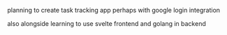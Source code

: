 planning to create task tracking app perhaps with google login integration

also alongside learning to use svelte frontend and golang in backend
